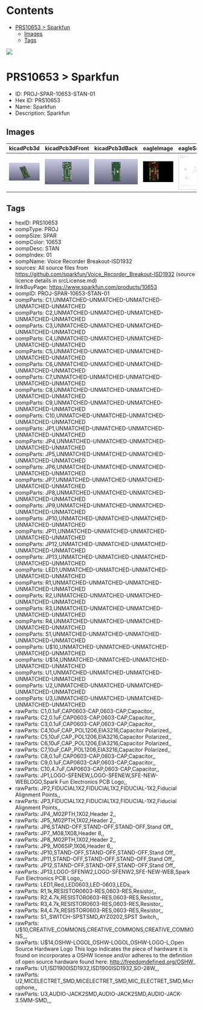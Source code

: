 



Contents
========

* [PRS10653 > Sparkfun](#prs10653--sparkfun)
	* [Images](#images)
	* [Tags](#tags)
  
![][im]
# PRS10653 > Sparkfun

- ID: PROJ-SPAR-10653-STAN-01
- Hex ID: PRS10653
- Name: Sparkfun
- Description: Sparkfun

## Images
  
  

|kicadPcb3d|kicadPcb3dFront|kicadPcb3dBack|eagleImage|eagleSchemImage|
| :---: | :---: | :---: | :---: | :---: |
|[![kicadPcb3d](kicadPcb3d_140.png)](kicadPcb3d.png)|[![kicadPcb3dFront](kicadPcb3dFront_140.png)](kicadPcb3dFront.png)|[![kicadPcb3dBack](kicadPcb3dBack_140.png)](kicadPcb3dBack.png)|[![eagleImage](eagleImage_140.png)](eagleImage.png)|[![eagleSchemImage](eagleSchemImage_140.png)](eagleSchemImage.png)|

## Tags

- hexID: PRS10653
- oompType: PROJ
- oompSize: SPAR
- oompColor: 10653
- oompDesc: STAN
- oompIndex: 01
- oompName: Voice Recorder Breakout-ISD1932
- sources: All source files from https://github.com/sparkfun/Voice_Recorder_Breakout-ISD1932 (source licence details in srcLicense.md)
- linkBuyPage: https://www.sparkfun.com/products/10653
- oompID: PROJ-SPAR-10653-STAN-01
- oompParts: C1,UNMATCHED-UNMATCHED-UNMATCHED-UNMATCHED-UNMATCHED
- oompParts: C2,UNMATCHED-UNMATCHED-UNMATCHED-UNMATCHED-UNMATCHED
- oompParts: C3,UNMATCHED-UNMATCHED-UNMATCHED-UNMATCHED-UNMATCHED
- oompParts: C4,UNMATCHED-UNMATCHED-UNMATCHED-UNMATCHED-UNMATCHED
- oompParts: C5,UNMATCHED-UNMATCHED-UNMATCHED-UNMATCHED-UNMATCHED
- oompParts: C6,UNMATCHED-UNMATCHED-UNMATCHED-UNMATCHED-UNMATCHED
- oompParts: C7,UNMATCHED-UNMATCHED-UNMATCHED-UNMATCHED-UNMATCHED
- oompParts: C8,UNMATCHED-UNMATCHED-UNMATCHED-UNMATCHED-UNMATCHED
- oompParts: C9,UNMATCHED-UNMATCHED-UNMATCHED-UNMATCHED-UNMATCHED
- oompParts: C10,UNMATCHED-UNMATCHED-UNMATCHED-UNMATCHED-UNMATCHED
- oompParts: JP1,UNMATCHED-UNMATCHED-UNMATCHED-UNMATCHED-UNMATCHED
- oompParts: JP4,UNMATCHED-UNMATCHED-UNMATCHED-UNMATCHED-UNMATCHED
- oompParts: JP5,UNMATCHED-UNMATCHED-UNMATCHED-UNMATCHED-UNMATCHED
- oompParts: JP6,UNMATCHED-UNMATCHED-UNMATCHED-UNMATCHED-UNMATCHED
- oompParts: JP7,UNMATCHED-UNMATCHED-UNMATCHED-UNMATCHED-UNMATCHED
- oompParts: JP8,UNMATCHED-UNMATCHED-UNMATCHED-UNMATCHED-UNMATCHED
- oompParts: JP9,UNMATCHED-UNMATCHED-UNMATCHED-UNMATCHED-UNMATCHED
- oompParts: JP10,UNMATCHED-UNMATCHED-UNMATCHED-UNMATCHED-UNMATCHED
- oompParts: JP11,UNMATCHED-UNMATCHED-UNMATCHED-UNMATCHED-UNMATCHED
- oompParts: JP12,UNMATCHED-UNMATCHED-UNMATCHED-UNMATCHED-UNMATCHED
- oompParts: JP13,UNMATCHED-UNMATCHED-UNMATCHED-UNMATCHED-UNMATCHED
- oompParts: LED1,UNMATCHED-UNMATCHED-UNMATCHED-UNMATCHED-UNMATCHED
- oompParts: R1,UNMATCHED-UNMATCHED-UNMATCHED-UNMATCHED-UNMATCHED
- oompParts: R2,UNMATCHED-UNMATCHED-UNMATCHED-UNMATCHED-UNMATCHED
- oompParts: R3,UNMATCHED-UNMATCHED-UNMATCHED-UNMATCHED-UNMATCHED
- oompParts: R4,UNMATCHED-UNMATCHED-UNMATCHED-UNMATCHED-UNMATCHED
- oompParts: S1,UNMATCHED-UNMATCHED-UNMATCHED-UNMATCHED-UNMATCHED
- oompParts: U$10,UNMATCHED-UNMATCHED-UNMATCHED-UNMATCHED-UNMATCHED
- oompParts: U$14,UNMATCHED-UNMATCHED-UNMATCHED-UNMATCHED-UNMATCHED
- oompParts: U1,UNMATCHED-UNMATCHED-UNMATCHED-UNMATCHED-UNMATCHED
- oompParts: U2,UNMATCHED-UNMATCHED-UNMATCHED-UNMATCHED-UNMATCHED
- oompParts: U3,UNMATCHED-UNMATCHED-UNMATCHED-UNMATCHED-UNMATCHED
- rawParts: C1,0.1uF,CAP0603-CAP,0603-CAP,Capacitor,,
- rawParts: C2,0.1uF,CAP0603-CAP,0603-CAP,Capacitor,,
- rawParts: C3,0.1uF,CAP0603-CAP,0603-CAP,Capacitor,,
- rawParts: C4,10uF,CAP_POL1206,EIA3216,Capacitor Polarized,,
- rawParts: C5,10uF,CAP_POL1206,EIA3216,Capacitor Polarized,,
- rawParts: C6,10uF,CAP_POL1206,EIA3216,Capacitor Polarized,,
- rawParts: C7,10uF,CAP_POL1206,EIA3216,Capacitor Polarized,,
- rawParts: C8,0.1uF,CAP0603-CAP,0603-CAP,Capacitor,,
- rawParts: C9,0.1uF,CAP0603-CAP,0603-CAP,Capacitor,,
- rawParts: C10,4.7uF,CAP0603-CAP,0603-CAP,Capacitor,,
- rawParts: JP1,LOGO-SFENEW,LOGO-SFENEW,SFE-NEW-WEBLOGO,Spark Fun Electronics PCB Logo,,
- rawParts: JP2,FIDUCIAL1X2,FIDUCIAL1X2,FIDUCIAL-1X2,Fiducial Alignment Points,,
- rawParts: JP3,FIDUCIAL1X2,FIDUCIAL1X2,FIDUCIAL-1X2,Fiducial Alignment Points,,
- rawParts: JP4,,M02PTH,1X02,Header 2,,
- rawParts: JP5,,M02PTH,1X02,Header 2,,
- rawParts: JP6,STAND-OFF,STAND-OFF,STAND-OFF,Stand Off,,
- rawParts: JP7,,M08,1X08,Header 8,,
- rawParts: JP8,,M02PTH,1X02,Header 2,,
- rawParts: JP9,,M06SIP,1X06,Header 6,,
- rawParts: JP10,STAND-OFF,STAND-OFF,STAND-OFF,Stand Off,,
- rawParts: JP11,STAND-OFF,STAND-OFF,STAND-OFF,Stand Off,,
- rawParts: JP12,STAND-OFF,STAND-OFF,STAND-OFF,Stand Off,,
- rawParts: JP13,LOGO-SFENW2,LOGO-SFENW2,SFE-NEW-WEB,Spark Fun Electronics PCB Logo,,
- rawParts: LED1,Red,LED0603,LED-0603,LEDs,,
- rawParts: R1,1k,RESISTOR0603-RES,0603-RES,Resistor,,
- rawParts: R2,4.7k,RESISTOR0603-RES,0603-RES,Resistor,,
- rawParts: R3,4.7k,RESISTOR0603-RES,0603-RES,Resistor,,
- rawParts: R4,4.7k,RESISTOR0603-RES,0603-RES,Resistor,,
- rawParts: S1,,SWITCH-SPSTSMD,AYZ0202,SPST Switch,,
- rawParts: U$10,CREATIVE_COMMONS,CREATIVE_COMMONS,CREATIVE_COMMONS,,,
- rawParts: U$14,OSHW-LOGOL,OSHW-LOGOL,OSHW-LOGO-L,Open Source Hardware Logo This logo indicates the piece of hardware it is found on incorporates a OSHW license and/or adheres to the definition of open source hardware found here: http://freedomdefined.org/OSHW,,
- rawParts: U1,ISD1900ISD1932,ISD1900ISD1932,SO-28W,,,
- rawParts: U2,MICELECTRET_SMD,MICELECTRET_SMD,MIC_ELECTRET_SMD,Microphone,,
- rawParts: U3,AUDIO-JACK2SMD,AUDIO-JACK2SMD,AUDIO-JACK-3.5MM-SMD,,,



[im]: kicadPcb3d_450.png
